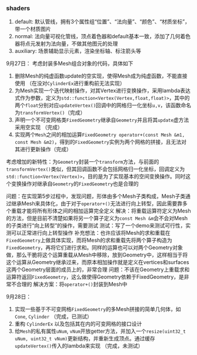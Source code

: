 

### shaders

1. default: 默认管线，拥有3个属性组“位置”、“法向量”、“颜色”、“材质坐标”，带一个材质图片
2. normal: 法向量可视化管线，顶点着色器和default基本一致，添加了几何着色器将点元发射为法向量，不做其他图元的处理
3. auxiliary: 场景辅助显示元素，渲染坐标轴、标注箭头等



9月27日：
考虑封装多Mesh组合对象的代码，具体如下
1. 删除Mesh的纯虚函数update的空实现，使得Mesh成为纯虚函数，不能直接使用 （在没对`CylinderEx`进行重构前无法实现）
2. 为Mesh实现一个迭代映射操作，对其Vertex进行变换操作，采用lambda表达式作为参数，定义为`std::function<Vertex(Vertex,float,float)>`，其中的两个`float`分别对应`updateVertex()`回调中的网格归一化坐标`u,v`，该函数命名为`transformVertex()`（完成）
3. 声明一个不可变网格类`FixedGeometry`继承自`Geometry`并且将其`update`虚方法采用空实现 （完成）
4. 实现两个`Mesh`之间的相加运算`FixedGeometry operator+(const Mesh &m1, const Mesh &m2)`，得到的`FixedGeometry`实例为两个网格的拼接，且无法对其进行更新操作（完成）


考虑增加的新特性：为`Geometry`封装一个`transform`方法，与前面的`transformVertex()`类似，但其回调函数不会包括网格归一化坐标，回调定义为`std::function<Vertex(Vertex)>`，目的是为了实现基本的空间变换操作。同时这个变换操作对继承自`Geometry`的`FixedGeometry`也是合理的


问题：在实现第5步过程中，发现问题，形体由多个Mesh子类构成，Mesh子类通过继承Mesh来具体化，由于对于`operator+()`无法进行向上转型，因此需要靠多个重载才能将所有形体之间的相加运算完全定义
解决：将重载运算符定义为Mesh的方法，但是目前不清楚如果将另一个算子定义为`const Mesh &m`会不会对Mesh的子类进行“向上转型”的操作，需要测试
测试：写了一个demo来测试可行性，实测可以正常进行向上转型操作
补充想法：也许应该将Mesh的求和重载在`FixedGeometry`上做具体实现，而将Mesh的求和重载先将两个算子构造为`FixedGeometry`，再将它们进行求和。同样的运算也可以对两个Geometry对象做，那么干脆将这个运算重载从Mesh中移除，放到Geometry中，这样相当于将这个运算从Geometry继承过来，而原本相加操作就是定义在vertices和surfaces这两个Geometry层面的成员上的，非常合理
问题：不该在Geometry上重载求和运算符返回`FixedGeometry`，这么做使得Geometry依赖于FixedGeometry，是非常不合理的
解决方案：将`operator+()`封装到Mesh中


9月28日：
1. 实现一些基于不可变网格`FixedGeometry`的多Mesh拼接的简单几何体，如`Cone`, `Cylinder` （完成，已测试）
2. 重构 `CylinderEx` 以及包括其在内的可变网格的接口设计
3. 给`Mesh`的私有属性`uNum`, `vNum`开放getter方法，并加入一个`resize(uint32_t uNum, uint32_t vNum)`更新结构，并重新生成顶点。通过缓存`updateVertex()`传入的lambda来实现 （完成，未测试）





